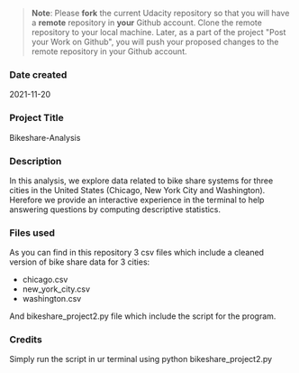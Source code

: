 >**Note**: Please **fork** the current Udacity repository so that you will have a **remote** repository in **your** Github account. Clone the remote repository to your local machine. Later, as a part of the project "Post your Work on Github", you will push your proposed changes to the remote repository in your Github account.

### Date created
2021-11-20

### Project Title
Bikeshare-Analysis

### Description
In this analysis, we explore data related to bike share systems for three cities in the United States (Chicago, New York City and Washington). Herefore we provide an interactive experience in the terminal to help answering questions by computing descriptive statistics.

### Files used
As you can find in this repository 3 csv files which include a cleaned version of bike share data for 3 cities:

- chicago.csv
- new_york_city.csv
- washington.csv

And bikeshare_project2.py file which include the script for the program.

### Credits
Simply run the script in ur terminal using python bikeshare_project2.py 

